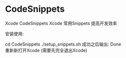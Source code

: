 # CodeSnippets
Xcode CodeSnippets
Xcode 常用Snippets 提高开发效率

安装使用:

cd CodeSnippets
./setup_snippets.sh
成功之后输出:
Done  
重新新打开Xcode (需要先完全退出Xcode)
